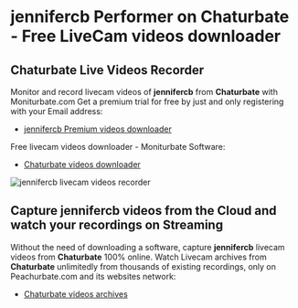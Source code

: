 # jennifercb Performer on Chaturbate - Free LiveCam videos downloader

## Chaturbate Live Videos Recorder

Monitor and record livecam videos of **jennifercb** from **Chaturbate** with Moniturbate.com
Get a premium trial for free by just and only registering with your Email address:
* [jennifercb Premium videos downloader](https://moniturbate.com/request-demo-licence-key.html)

Free livecam videos downloader - Moniturbate Software:
* [Chaturbate videos downloader](https://moniturbate.com/moniturbate-download-software.html)

![jennifercb livecam videos recorder](https://peachurnet.com/templates/moniturbate-software.png)


## Capture jennifercb videos from the Cloud and watch your recordings on Streaming

Without the need of downloading a software, capture **jennifercb** livecam videos from **Chaturbate** 100% online.
Watch Livecam archives from **Chaturbate** unlimitedly from thousands of existing recordings, only on Peachurbate.com and its websites network:
* [Chaturbate videos archives](https://peachurnet.com/)